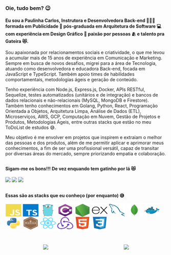 ### Oie, tudo bem? 😉
#### Eu sou a Paulinha Carlos, Instrutora e Desenvolvedora Back-end 👩🏻‍💻 formada em Publicidade 🐓 pós-graduada em Arquitetura de Software 💻 com experiência em Design Gráfico 🎨 paixão por pessoas 🫂 e talento pra Gateira 😻. 

Sou apaixonada por relacionamentos sociais e criatividade, o que me levou a acumular mais de 15 anos de experiência em Comunicação e Marketing. Sempre em busca de novos desafios, migrei para a área de Tecnologia, atuando como desenvolvedora e educadora Back-end, focada em JavaScript e TypeScript. Também apoio times de habilidades comportamentais, metodologias ágeis e geração de conteúdo.
 
Tenho experiência com Node.js, Express.js, Docker, APIs RESTful, Sequelize, testes automatizados (unitários e de integração) e bancos de dados relacionais e não-relacionais (MySQL, MongoDB e Firestore). Também tenho conhecimentos em Golang, Python, React, Programação Orientada a Objetos, Arquitetura Limpa, Análise de Dados (ETL), Microserviços, AWS, GCP, Computação em Nuvem, Gestão de Projetos e Produtos, Metodologias Ágeis, entre outras stacks que estão no meu ToDoList de estudos 😅.

Meu objetivo é me envolver em projetos que inspirem e extraiam o melhor das pessoas e dos produtos, além de me permitir aplicar e aprimorar meus conhecimentos, a fim de ser uma profissional versátil, capaz de transitar por diversas áreas do mercado, sempre priorizando empatia e colaboração.

##
  
#### Sigam-me os bons!!! De vez enquando tem gatinho por lá 😻 
 
<div> 
  <a href="https://www.linkedin.com/in/apaulinhacarlos" target="_blank"><img height="40em" src="https://img.shields.io/badge/-LinkedIn-%230077B5?style=for-the-badge&logo=linkedin&logoColor=white" target="_blank"></a> 
  <a href="https://instagram.com/apaulinhacarlos" target="_blank"><img height="40em" src="https://img.shields.io/badge/-Instagram-%23E4405F?style=for-the-badge&logo=instagram&logoColor=white" target="_blank"></a> 
  <a href="mailto:apaulinhacarlos@gmail.com"><img height="40em" src="https://img.shields.io/badge/-Gmail-%23333?style=for-the-badge&logo=gmail&logoColor=white" target="_blank"></a> 
</div>

##

#### Essas são as stacks que eu conheço (por enquanto) 😅
<div style="display: inline_block">
  <img align="center" alt="paulinha-js" height="40" width="50" src="https://raw.githubusercontent.com/devicons/devicon/master/icons/javascript/javascript-plain.svg" title="JavaScript">
  <img align="center" alt="paulinha-ts" height="40" width="50" src="https://raw.githubusercontent.com/devicons/devicon/master/icons/typescript/typescript-original.svg" title="TypeScript">
  <img align="center" alt="paulinha-go" height="40" width="50" src="https://raw.githubusercontent.com/devicons/devicon/master/icons/go/go-original.svg" title="Go">  
   <img align="center" alt="paulinha-c#" height="40" width="50" src="https://raw.githubusercontent.com/devicons/devicon/master/icons/csharp/csharp-original.svg" title="C#">  
  <img align="center" alt="paulinha-node" height="40" width="50" src="https://raw.githubusercontent.com/devicons/devicon/master/icons/nodejs/nodejs-original.svg" title="NodeJs">
  <img align="center" alt="paulinha-express" height="40" width="50" src="https://raw.githubusercontent.com/devicons/devicon/master/icons/express/express-original.svg" title="ExpressJs">
  <img align="center" alt="paulinha-mysql" height="40" width="50" src="https://raw.githubusercontent.com/devicons/devicon/master/icons/mysql/mysql-original.svg" title="MySQL">
  <img align="center" alt="paulinha-mongodb" height="40" width="50" src="https://raw.githubusercontent.com/devicons/devicon/master/icons/mongodb/mongodb-original.svg" title="MongoDB">
  <img align="center" alt="paulinha-docker" height="40" width="50" src="https://raw.githubusercontent.com/devicons/devicon/master/icons/docker/docker-original.svg" title="Docker">  
  <img align="center" alt="paulinha-python" height="40" width="50" src="https://raw.githubusercontent.com/devicons/devicon/master/icons/python/python-original.svg" title="Python">  
  <img align="center" alt="paulinha-mocha" height="40" width="50" src="https://raw.githubusercontent.com/devicons/devicon/master/icons/mocha/mocha-original.svg" title="Mocha">  
  <img align="center" alt="paulinha-react" height="40" width="50" src="https://raw.githubusercontent.com/devicons/devicon/master/icons/react/react-original.svg" title="React">
  <img align="center" alt="paulinha-redux" height="40" width="50" src="https://raw.githubusercontent.com/devicons/devicon/master/icons/redux/redux-original.svg" title="Redux">
  <img align="center" alt="paulinha-HTML" height="40" width="50" src="https://raw.githubusercontent.com/devicons/devicon/master/icons/html5/html5-original.svg" title="HTML">
  <img align="center" alt="paulinha-CSS" height="40" width="50" src="https://raw.githubusercontent.com/devicons/devicon/master/icons/css3/css3-original.svg" title="CSS">  
</div>

##

<br>

<div style="display: flex; justify-content: space-around;">
  <a href="https://github.com/apaulinhacarlos">
    <img height="185em" src="https://github-readme-stats.vercel.app/api/top-langs/?username=apaulinhacarlos&layout=compact&theme=dracula"/>
  </a>

  <a href="https://github.com/apaulinhacarlos">
    <img height="185em" src="https://github-readme-stats.vercel.app/api?username=apaulinhacarlos&show_icons=true&theme=dracula&rank_icon=github"/>
  </a>
  
</div>


<!---

![](http://github-profile-summary-cards.vercel.app/api/cards/profile-details?username=apaulinhacarlos&theme=dracula)
  
![Snake animation](https://github.com/apaulinhacarlos/apaulinhacarlos/blob/output/github-contribution-grid-snake.svg)

<picture>
  <source media="(prefers-color-scheme: dark)" srcset="https://raw.githubusercontent.com/apaulinhacarlos/apaulinhacarlos/output/github-contribution-grid-snake-dark.svg">
  <source media="(prefers-color-scheme: light)" srcset="https://raw.githubusercontent.com/apaulinhacarlos/apaulinhacarlos/output/github-contribution-grid-snake.svg">
  <img alt="github contribution grid snake animation" src="https://raw.githubusercontent.com/apaulinhacarlos/apaulinhacarlos/output/github-contribution-grid-snake.svg">
</picture>
<br><br>
 
 ---

<p align="center"> Total de Visitas no Perfil: <img src="https://em-content.zobj.net/thumbs/120/apple/325/detective_1f575-fe0f.png" alt=":detective:" height="24" width="24" /> </p>
<p align="center"> 
  <img align="center" src="https://profile-counter.glitch.me/apaulinhacarlos/count.svg" />
</p>

-->
